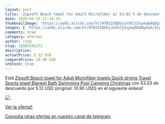 ```yaml
---
layout: post
title: 'Zipsoft Beach towel for Adult Microfiber al 53.03 % de descuento'
date: 2020-04-16 11:16:13
thumbnailImage: 'https://ae01.alicdn.com/kf/HTB1IXQDbjuhSKJjSspmq6AQDpXak/Zipsoft-Beach-towel-for-Adult-Microfiber-towels-Quick-drying-Travel-Sports-towel-Blanket-Bath-Swimming-Pool.jpg_350x350._SL200_.jpg'
images: [ 'https://ae01.alicdn.com/kf/HTB1IXQDbjuhSKJjSspmq6AQDpXak/Zipsoft-Beach-towel-for-Adult-Microfiber-towels-Quick-drying-Travel-Sports-towel-Blanket-Bath-Swimming-Pool.jpg_350x350._SL200_.jpg' ]
comments: true
category: ofertas
author: ring
slug: 32805341271
description:
actualPrice: 5.12 USD
comparePrice: 10.90 USD
inStock: true
---
```


Está [Zipsoft Beach towel for Adult Microfiber towels Quick drying Travel Sports towel Blanket Bath Swimming Pool Camping Christmas](https://www.amazon.com/dp/32805341271/?tag=redken08-20) con 53.03 de descuento por 5.12 USD (original: 10.90 USD) en el siguiente enlace!

[![](https://ae01.alicdn.com/kf/HTB1IXQDbjuhSKJjSspmq6AQDpXak/Zipsoft-Beach-towel-for-Adult-Microfiber-towels-Quick-drying-Travel-Sports-towel-Blanket-Bath-Swimming-Pool.jpg_350x350._SL200_.jpg)](https://www.amazon.com/dp/32805341271/?tag=redken08-20)

[Ver la oferta!!](https://www.amazon.com/dp/32805341271/?tag=redken08-20)

[Consulta otras ofertas en nuestro canal de telegram](https://t.me/s/ofertas25)
